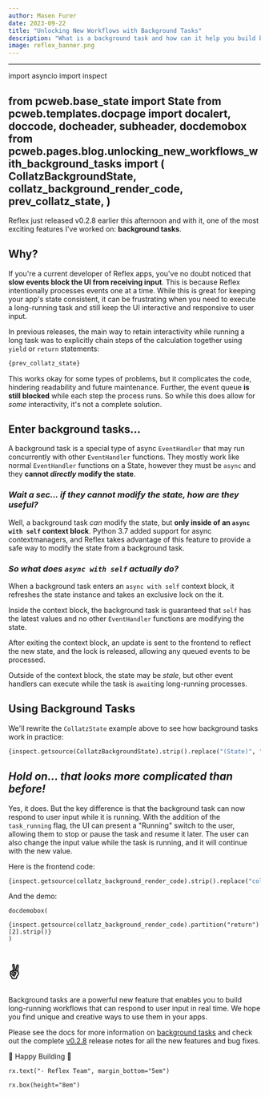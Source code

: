 ```yaml
---
author: Masen Furer
date: 2023-09-22
title: "Unlocking New Workflows with Background Tasks"
description: "What is a background task and how can it help you build better apps?"
image: reflex_banner.png
---
```

---
import asyncio
import inspect

from pcweb.base_state import State
from pcweb.templates.docpage import docalert, doccode, docheader, subheader, docdemobox
from pcweb.pages.blog.unlocking_new_workflows_with_background_tasks import (
    CollatzBackgroundState,
    collatz_background_render_code,
    prev_collatz_state,
)
---


Reflex just released v0.2.8 earlier this afternoon and with it, one of the most
exciting features I've worked on: **background tasks**.

## Why?

If you're a current developer of Reflex apps, you've no doubt noticed that **slow
events block the UI from receiving input**. This is because Reflex intentionally
processes events one at a time. While this is great for keeping your app's state
consistent, it can be frustrating when you need to execute a long-running task
and still keep the UI interactive and responsive to user input.

In previous releases, the main way to retain interactivity while running a long
task was to explicitly chain steps of the calculation together using `yield` or
`return` statements:

```python
{prev_collatz_state}
```

This works okay for some types of problems, but it complicates the code,
hindering readability and future maintenance. Further, the event queue **is
still blocked** while each step the process runs. So while this does allow for
_some_ interactivity, it's not a complete solution.

## Enter background tasks...

A background task is a special type of async `EventHandler` that may run
concurrently with other `EventHandler` functions. They mostly work like normal
`EventHandler` functions on a State, however they must be `async` and they
**cannot _directly_ modify the state**.

### _Wait a sec... if they cannot modify the state, how are they useful?_

Well, a background task _can_ modify the state, but **only inside of an `async
with self` context block**. Python 3.7 added support for async contextmanagers,
and Reflex takes advantage of this feature to provide a safe way to modify the
state from a background task.

### _So what does `async with self` actually do?_

When a background task enters an `async with self` context block, it refreshes
the state instance and takes an exclusive lock on the it.

Inside the context block, the background task is guaranteed that `self` has the latest
values and no other `EventHandler` functions are modifying the state.

After exiting the context block, an update is sent to the frontend to reflect
the new state, and the lock is released, allowing any queued events to be processed.

Outside of the context block, the state may be _stale_, but other event handlers
can execute while the task is `await`ing long-running processes.

## Using Background Tasks

We'll rewrite the `CollatzState` example above to see how background tasks work
in practice:

```python
{inspect.getsource(CollatzBackgroundState).strip().replace("(State)", "(rx.State)")}
```

## _Hold on... that looks **more** complicated than before!_

Yes, it does. But the key difference is that the background task can now respond
to user input while it is running. With the addition of the `task_running` flag,
the UI can present a "Running" switch to the user, allowing them to stop or pause
the task and resume it later. The user can also change the input value while the
task is running, and it will continue with the new value.

Here is the frontend code:

```python
{inspect.getsource(collatz_background_render_code).strip().replace("collatz_background_render_code", "index")}
```

And the demo:

```reflex
docdemobox(
    {inspect.getsource(collatz_background_render_code).partition("return")[2].strip()}
)
```

# ✌️

Background tasks are a powerful new feature that enables you to build
long-running workflows that can respond to user input in real time. We hope you
find unique and creative ways to use them in your apps.

Please see the docs for more information on [background
tasks](/docs/advanced-guide/background-tasks/) and check out the complete
[v0.2.8](https://github.com/reflex-dev/reflex/releases/tag/v0.2.8)
release notes for all the new features and bug fixes.

🔧 Happy Building 🚀

```reflex
rx.text("- Reflex Team", margin_bottom="5em")
```
```reflex
rx.box(height="8em")
```